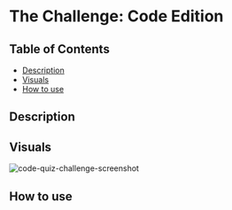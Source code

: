 # The Challenge: Code Edition

## Table of Contents
* [Description](#description)
* [Visuals](#visuals)
* [How to use](#use)

## Description


## Visuals
![code-quiz-challenge-screenshot]()

## How to use